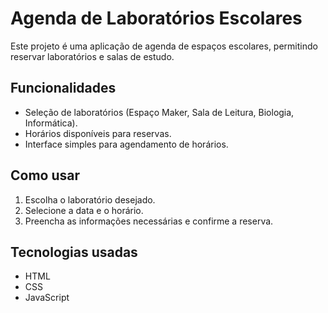 # Agenda de Laboratórios Escolares

Este projeto é uma aplicação de agenda de espaços escolares, permitindo reservar laboratórios e salas de estudo.

## Funcionalidades
- Seleção de laboratórios (Espaço Maker, Sala de Leitura, Biologia, Informática).
- Horários disponíveis para reservas.
- Interface simples para agendamento de horários.

## Como usar
1. Escolha o laboratório desejado.
2. Selecione a data e o horário.
3. Preencha as informações necessárias e confirme a reserva.

## Tecnologias usadas
- HTML
- CSS
- JavaScript

